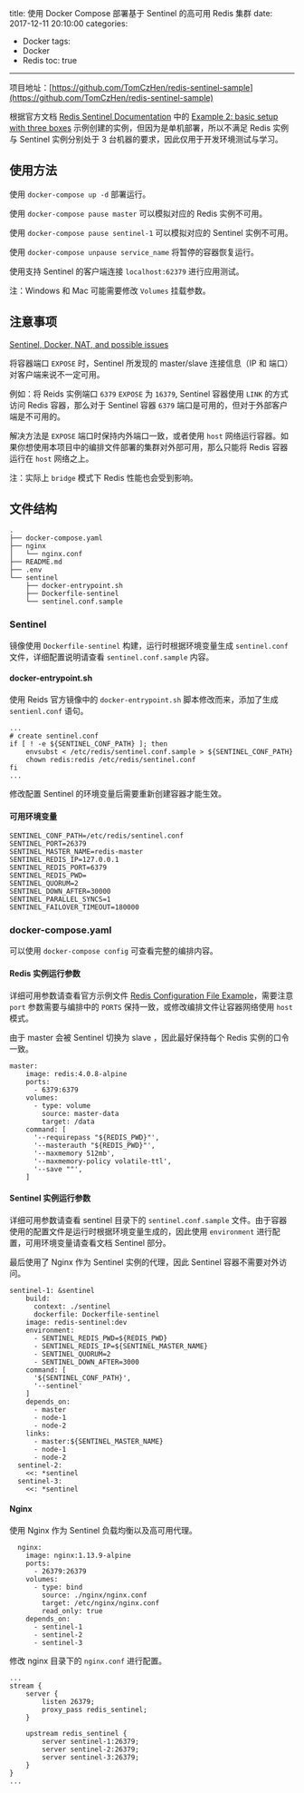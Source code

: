 title: 使用 Docker Compose 部署基于 Sentinel 的高可用 Redis 集群
date: 2017-12-11 20:10:00
categories:
  - Docker
tags:
  - Docker
  - Redis
toc: true
---

项目地址：[https://github.com/TomCzHen/redis-sentinel-sample](https://github.com/TomCzHen/redis-sentinel-sample)

根据官方文档 [Redis Sentinel Documentation](https://redis.io/topics/sentinel) 中的 [Example 2: basic setup with three boxes](https://redis.io/topics/sentinel#example-2-basic-setup-with-three-boxes) 示例创建的实例，但因为是单机部署，所以不满足 Redis 实例与 Sentinel 实例分别处于 3 台机器的要求，因此仅用于开发环境测试与学习。

## 使用方法

使用 `docker-compose up -d` 部署运行。

使用 `docker-compose pause master` 可以模拟对应的 Redis 实例不可用。

使用 `docker-compose pause sentinel-1` 可以模拟对应的 Sentinel 实例不可用。

使用 `docker-compose unpause service_name` 将暂停的容器恢复运行。

使用支持 Sentinel 的客户端连接 `localhost:62379` 进行应用测试。

注：Windows 和 Mac 可能需要修改 `Volumes` 挂载参数。

## 注意事项

[Sentinel, Docker, NAT, and possible issues](https://redis.io/topics/sentinel#sentinel-docker-nat-and-possible-issues)

将容器端口 `EXPOSE` 时，Sentinel 所发现的 master/slave 连接信息（IP 和 端口）对客户端来说不一定可用。

例如：将 Reids 实例端口 `6379` `EXPOSE` 为 `16379`, Sentinel 容器使用 `LINK` 的方式访问 Redis 容器，那么对于 Sentinel 容器 `6379` 端口是可用的，但对于外部客户端是不可用的。

解决方法是 `EXPOSE` 端口时保持内外端口一致，或者使用 `host` 网络运行容器。如果你想使用本项目中的编排文件部署的集群对外部可用，那么只能将 Redis 容器运行在 `host` 网络之上。

注：实际上 `bridge` 模式下 Redis 性能也会受到影响。

## 文件结构
```
.
├── docker-compose.yaml
├── nginx
│   └── nginx.conf
├── README.md
├── .env
└── sentinel
    ├── docker-entrypoint.sh
    ├── Dockerfile-sentinel
    └── sentinel.conf.sample
```

### Sentinel

镜像使用 `Dockerfile-sentinel` 构建，运行时根据环境变量生成 `sentinel.conf` 文件，详细配置说明请查看 `sentinel.conf.sample` 内容。

#### docker-entrypoint.sh

使用 Reids 官方镜像中的 `docker-entrypoint.sh` 脚本修改而来，添加了生成 `sentienl.conf` 语句。

```shell
...
# create sentinel.conf
if [ ! -e ${SENTINEL_CONF_PATH} ]; then
    envsubst < /etc/redis/sentinel.conf.sample > ${SENTINEL_CONF_PATH}
    chown redis:redis /etc/redis/sentinel.conf
fi
...
```

修改配置 Sentinel 的环境变量后需要重新创建容器才能生效。

#### 可用环境变量

```shell
SENTINEL_CONF_PATH=/etc/redis/sentinel.conf
SENTINEL_PORT=26379
SENTINEL_MASTER_NAME=redis-master
SENTINEL_REDIS_IP=127.0.0.1
SENTINEL_REDIS_PORT=6379
SENTINEL_REDIS_PWD=
SENTINEL_QUORUM=2
SENTINEL_DOWN_AFTER=30000
SENTINEL_PARALLEL_SYNCS=1
SENTINEL_FAILOVER_TIMEOUT=180000
```
### docker-compose.yaml

可以使用 `docker-compose config` 可查看完整的编排内容。

#### Redis 实例运行参数

详细可用参数请查看官方示例文件 [Redis Configuration File Example](https://raw.githubusercontent.com/antirez/redis/4.0/redis.conf)，需要注意 `port` 参数需要与编排中的 `PORTS` 保持一致，或修改编排文件让容器网络使用 `host` 模式。

由于 master 会被 Sentinel 切换为 slave ，因此最好保持每个 Redis 实例的口令一致。

```
master:
    image: redis:4.0.8-alpine
    ports:
      - 6379:6379
    volumes:
      - type: volume
        source: master-data
        target: /data
    command: [
      '--requirepass "${REDIS_PWD}"',
      '--masterauth "${REDIS_PWD}"',
      '--maxmemory 512mb',
      '--maxmemory-policy volatile-ttl',
      '--save ""',
    ]
```

#### Sentinel 实例运行参数

详细可用参数请查看 sentinel 目录下的 `sentinel.conf.sample` 文件。由于容器使用的配置文件是运行时根据环境变量生成的，因此使用 `environment` 进行配置，可用环境变量请查看文档 Sentinel 部分。

最后使用了 Nginx 作为 Sentinel 实例的代理，因此 Sentinel 容器不需要对外访问。

```
sentinel-1: &sentinel
    build:
      context: ./sentinel
      dockerfile: Dockerfile-sentinel
    image: redis-sentinel:dev
    environment:
      - SENTINEL_REDIS_PWD=${REDIS_PWD}
      - SENTINEL_REDIS_IP=${SENTINEL_MASTER_NAME}
      - SENTINEL_QUORUM=2
      - SENTINEL_DOWN_AFTER=3000
    command: [
      '${SENTINEL_CONF_PATH}',
      '--sentinel'
    ]
    depends_on:
      - master
      - node-1
      - node-2
    links:
      - master:${SENTINEL_MASTER_NAME}
      - node-1
      - node-2
  sentinel-2:
    <<: *sentinel
  sentinel-3:
    <<: *sentinel
```

#### Nginx

使用 Nginx 作为 Sentinel 负载均衡以及高可用代理。

```
  nginx:
    image: nginx:1.13.9-alpine
    ports:
      - 26379:26379
    volumes:
      - type: bind
        source: ./nginx/nginx.conf
        target: /etc/nginx/nginx.conf
        read_only: true
    depends_on:
      - sentinel-1
      - sentinel-2
      - sentinel-3
```

修改 nginx 目录下的 `nginx.conf` 进行配置。

```
...
stream {
    server {
        listen 26379;
        proxy_pass redis_sentinel;
    }

    upstream redis_sentinel {
        server sentinel-1:26379;
        server sentinel-2:26379;
        server sentinel-3:26379;
    }
}
...

```